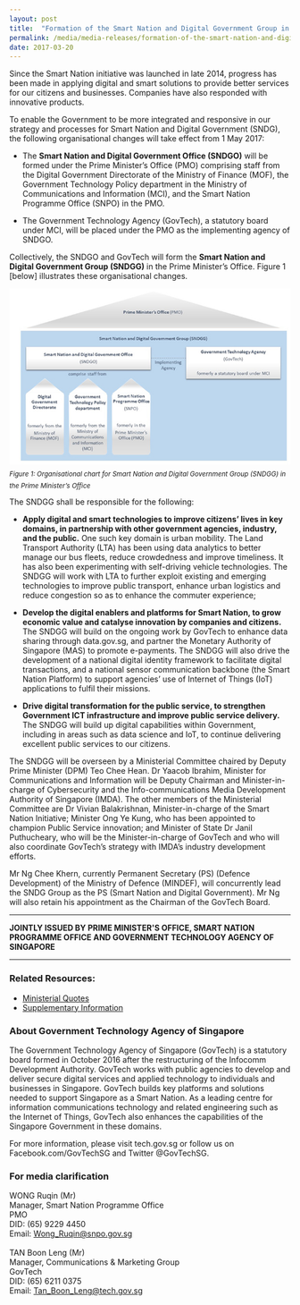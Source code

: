 ```yaml
---
layout: post
title:  "Formation of the Smart Nation and Digital Government Group in the Prime Minister's office"
permalink: /media/media-releases/formation-of-the-smart-nation-and-digital-government-group-in-the-prime-minister-office
date: 2017-03-20
---
```

Since the Smart Nation initiative was launched in late 2014, progress has been made in applying digital and smart solutions to provide better services for our citizens and businesses. Companies have also responded with innovative products. 

To enable the Government to be more integrated and responsive in our strategy and processes for Smart Nation and Digital Government (SNDG), the following organisational changes will take effect from 1 May 2017:

* The **Smart Nation and Digital Government Office (SNDGO)** will be formed under the Prime Minister’s Office (PMO) comprising staff from the Digital Government Directorate of the Ministry of Finance (MOF), the Government Technology Policy department in the Ministry of Communications and Information (MCI), and the Smart Nation Programme Office (SNPO) in the PMO.

* The Government Technology Agency (GovTech), a statutory board under MCI, will be placed under the PMO as the implementing agency of SNDGO.

Collectively, the SNDGO and GovTech will form the **Smart Nation and Digital Government Group (SNDGG)** in the Prime Minister’s Office. Figure 1 [below] illustrates these organisational changes.

![Smart Nation Govtech](/images/media-release/smart-nation-govtech.jpg)
<sub>*Figure 1: Organisational chart for Smart Nation and Digital Government Group (SNDGG) in the Prime Minister’s Office*</sub>

The SNDGG shall be responsible for the following:

* **Apply digital and smart technologies to improve citizens’ lives in key domains, in partnership with other government agencies, industry, and the public.** One such key domain is urban mobility. The Land Transport Authority (LTA) has been using data analytics to better manage our bus fleets, reduce crowdedness and improve timeliness. It has also been experimenting with self-driving vehicle technologies. The SNDGG will work with LTA to further exploit existing and emerging technologies to improve public transport, enhance urban logistics and reduce congestion so as to enhance the commuter experience;

* **Develop the digital enablers and platforms for Smart Nation, to grow economic value and catalyse innovation by companies and citizens.** The SNDGG will build on the ongoing work by GovTech to enhance data sharing through data.gov.sg, and partner the Monetary Authority of Singapore (MAS) to promote e-payments. The SNDGG will also drive the development of a national digital identity framework to facilitate digital transactions, and a national sensor communication backbone (the Smart Nation Platform) to support agencies’ use of Internet of Things (IoT) applications to fulfil their missions.

* **Drive digital transformation for the public service, to strengthen Government ICT infrastructure and improve public service delivery.** The SNDGG will build up digital capabilities within Government, including in areas such as data science and IoT, to continue delivering excellent public services to our citizens. 

The SNDGG will be overseen by a Ministerial Committee chaired by Deputy Prime Minister (DPM) Teo Chee Hean. Dr Yaacob Ibrahim, Minister for Communications and Information will be Deputy Chairman and Minister-in-charge of Cybersecurity and the Info-communications Media Development Authority of Singapore (IMDA). The other members of the Ministerial Committee are Dr Vivian Balakrishnan, Minister-in-charge of the Smart Nation Initiative; Minister Ong Ye Kung, who has been appointed to champion Public Service innovation; and Minister of State Dr Janil Puthucheary, who will be the Minister-in-charge of GovTech and who will also coordinate GovTech’s strategy with IMDA’s industry development efforts.

Mr Ng Chee Khern, currently Permanent Secretary (PS) (Defence Development) of the Ministry of Defence (MINDEF), will concurrently lead the SNDG Group as the PS (Smart Nation and Digital Government). Mr Ng will also retain his appointment as the Chairman of the GovTech Board.

---

**JOINTLY ISSUED BY PRIME MINISTER'S OFFICE, SMART NATION PROGRAMME OFFICE AND GOVERNMENT TECHNOLOGY AGENCY OF SINGAPORE**

---

### **Related Resources:**
* [Ministerial Quotes](/files/media/media-releases/2017/03/Ministerial-Quotes.pdf)
* [Supplementary Information](/files/media/media-releases/2017/03/Supplementary_Information.pdf)

### **About Government Technology Agency of Singapore**
The Government Technology Agency of Singapore (GovTech) is a statutory board formed in October 2016 after the restructuring of the Infocomm Development Authority.
GovTech works with public agencies to develop and deliver secure digital services and applied technology to individuals and businesses in Singapore. GovTech builds key platforms and solutions needed to support Singapore as a Smart Nation. As a leading centre for information communications technology and related engineering such as the Internet of Things, GovTech also enhances the capabilities of the Singapore Government in these domains.

For more information, please visit tech.gov.sg or follow us on Facebook.com/GovTechSG and Twitter @GovTechSG.

### **For media clarification**
WONG Ruqin (Mr)
<br>Manager, Smart Nation Programme Office 
<br>PMO
<br>DID: (65) 9229 4450
<br>Email: Wong_Ruqin@snpo.gov.sg 
<br>
<br>TAN Boon Leng (Mr)
<br>Manager, Communications & Marketing Group
<br>GovTech
<br>DID: (65) 6211 0375 
<br>Email: Tan_Boon_Leng@tech.gov.sg
